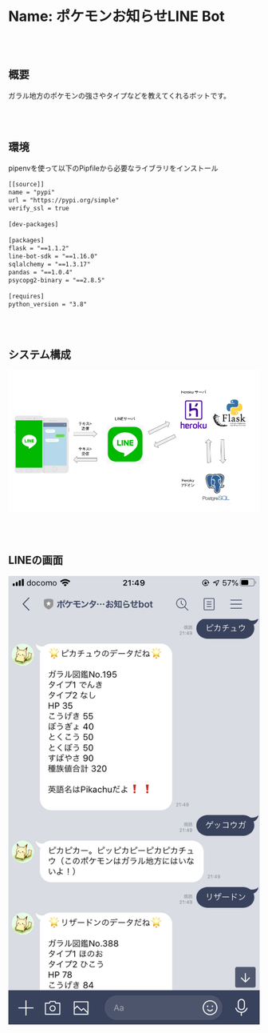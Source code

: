 Name: ポケモンお知らせLINE Bot
====

<br><br>

## 概要
ガラル地方のポケモンの強さやタイプなどを教えてくれるボットです。

<br><br>

## 環境
pipenvを使って以下のPipfileから必要なライブラリをインストール
```
[[source]]
name = "pypi"
url = "https://pypi.org/simple"
verify_ssl = true

[dev-packages]

[packages]
flask = "==1.1.2"
line-bot-sdk = "==1.16.0"
sqlalchemy = "==1.3.17"
pandas = "==1.0.4"
psycopg2-binary = "==2.8.5"

[requires]
python_version = "3.8"
```

<br><br>

## システム構成
![fig1](https://github.com/spider-man-tm/readme_figure/blob/master/line-bot_pokemon/system.png)

<br><br>

## LINEの画面
![fig2](https://github.com/spider-man-tm/readme_figure/blob/master/line-bot_pokemon/image.png)